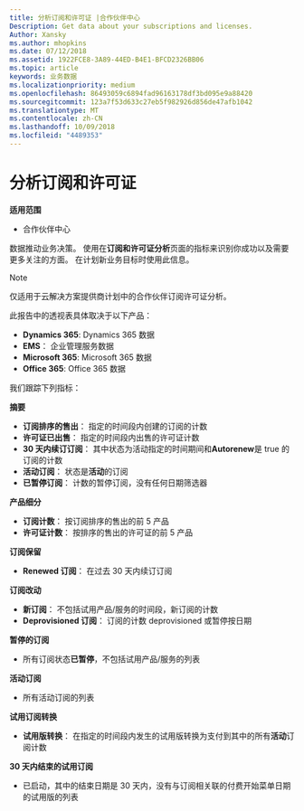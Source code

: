 ```yaml
---
title: 分析订阅和许可证 |合作伙伴中心
Description: Get data about your subscriptions and licenses.
Author: Xansky
ms.author: mhopkins
ms.date: 07/12/2018
ms.assetid: 1922FCE8-3A89-44ED-B4E1-BFCD2326BB06
ms.topic: article
keywords: 业务数据
ms.localizationpriority: medium
ms.openlocfilehash: 86493059c6894fad96163178df3bd095e9a88420
ms.sourcegitcommit: 123a7f53d633c27eb5f982926d856de47afb1042
ms.translationtype: MT
ms.contentlocale: zh-CN
ms.lasthandoff: 10/09/2018
ms.locfileid: "4489353"
---
```

# <a name="analyze-subscriptions-and-licenses"></a>分析订阅和许可证 

**适用范围**

- 合作伙伴中心

数据推动业务决策。 使用在**订阅和许可证分析**页面的指标来识别你成功以及需要更多关注的方面。 在计划新业务目标时使用此信息。

> [!NOTE]
> 仅适用于云解决方案提供商计划中的合作伙伴订阅许可证分析。


此报告中的透视表具体取决于以下产品：

 - **Dynamics 365**: Dynamics 365 数据  
 - **EMS**： 企业管理服务数据  
 - **Microsoft 365**: Microsoft 365 数据  
 - **Office 365**: Office 365 数据  


我们跟踪下列指标：

**摘要**  
 - **订阅排序的售出**： 指定的时间段内创建的订阅的计数  
 - **许可证已出售**： 指定的时间段内出售的许可证计数   
 - **30 天内续订订阅**： 其中状态为活动指定的时间期间和**Autorenew**是 true 的订阅的计数
 - **活动订阅**： 状态是**活动**的订阅  
 - **已暂停订阅**： 计数的暂停订阅，没有任何日期筛选器  

**产品细分**  
 - **订阅计数**： 按订阅排序的售出的前 5 产品  
 - **许可证计数**： 按排序的售出的许可证的前 5 产品

**订阅保留**
 - **Renewed 订阅**： 在过去 30 天内续订订阅  

**订阅改动**  
 - **新订阅**： 不包括试用产品/服务的时间段，新订阅的计数  
 - **Deprovisioned 订阅**： 订阅的计数 deprovisioned 或暂停按日期  

**暂停的订阅**  
 - 所有订阅状态**已暂停**，不包括试用产品/服务的列表  
  
**活动订阅**
 - 所有活动订阅的列表  

**试用订阅转换**  
 - **试用版转换**： 在指定的时间段内发生的试用版转换为支付到其中的所有**活动**订阅计数  

**30 天内结束的试用订阅**  
 - 已启动，其中的结束日期是 30 天内，没有与订阅相关联的付费开始菜单日期的试用版的列表  

  
